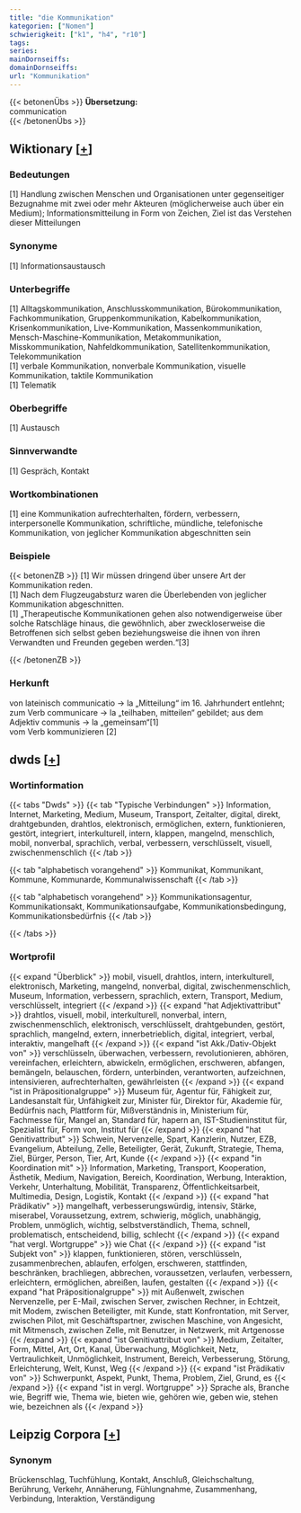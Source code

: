 ```yaml
---
title: "die Kommunikation"
kategorien: ["Nomen"]
schwierigkeit: ["k1", "h4", "r10"]
tags:
series:
mainDornseiffs:
domainDornseiffs:
url: "Kommunikation"
---
```


{{< betonenÜbs >}}
**Übersetzung:**  
communication  
{{< /betonenÜbs >}}

## Wiktionary [[+](https://de.wiktionary.org/wiki/Kommunikation)]

### Bedeutungen
[1] Handlung zwischen Menschen und Organisationen unter gegenseitiger Bezugnahme mit zwei oder mehr Akteuren (möglicherweise auch über ein Medium);  Informationsmitteilung in Form von Zeichen, Ziel ist das Verstehen dieser Mitteilungen  

### Synonyme
[1] Informationsaustausch  

### Unterbegriffe
[1] Alltagskommunikation, Anschlusskommunikation, Bürokommunikation, Fachkommunikation, Gruppenkommunikation, Kabelkommunikation, Krisenkommunikation, Live-Kommunikation, Massenkommunikation, Mensch-Maschine-Kommunikation, Metakommunikation, Misskommunikation, Nahfeldkommunikation, Satellitenkommunikation, Telekommunikation  
[1] verbale Kommunikation, nonverbale Kommunikation, visuelle Kommunikation, taktile Kommunikation  
[1] Telematik  

### Oberbegriffe
[1] Austausch  

### Sinnverwandte
[1] Gespräch, Kontakt  

### Wortkombinationen
[1] eine Kommunikation aufrechterhalten, fördern, verbessern, interpersonelle Kommunikation, schriftliche, mündliche, telefonische Kommunikation, von jeglicher Kommunikation abgeschnitten sein  

### Beispiele
{{< betonenZB >}}
[1] Wir müssen dringend über unsere Art der Kommunikation reden.  
[1] Nach dem Flugzeugabsturz waren die Überlebenden von jeglicher Kommunikation abgeschnitten.  
[1] „Therapeutische Kommunikationen gehen also notwendigerweise über solche Ratschläge hinaus, die gewöhnlich, aber zweckloserweise die Betroffenen sich selbst geben beziehungsweise die ihnen von ihren Verwandten und Freunden gegeben werden.“[3]  

{{< /betonenZB >}}
### Herkunft
von lateinisch communicatio → la „Mitteilung“ im 16. Jahrhundert entlehnt; zum Verb communicare → la „teilhaben, mitteilen“ gebildet; aus dem Adjektiv communis → la „gemeinsam“[1]  
vom Verb kommunizieren [2]  



## dwds [[+](https://www.dwds.de/wb/Kommunikation)]

### Wortinformation
{{< tabs "Dwds" >}}
{{< tab "Typische Verbindungen" >}}
Information, Internet, Marketing, Medium, Museum, Transport, Zeitalter, digital, direkt, drahtgebunden, drahtlos, elektronisch, ermöglichen, extern, funktionieren, gestört, integriert, interkulturell, intern, klappen, mangelnd, menschlich, mobil, nonverbal, sprachlich, verbal, verbessern, verschlüsselt, visuell, zwischenmenschlich
{{< /tab >}}

{{< tab "alphabetisch vorangehend" >}}
Kommunikat, Kommunikant, Kommune, Kommunarde, Kommunalwissenschaft
{{< /tab >}}

{{< tab "alphabetisch vorangehend" >}}
Kommunikationsagentur, Kommunikationsakt, Kommunikationsaufgabe, Kommunikationsbedingung, Kommunikationsbedürfnis
{{< /tab >}}

{{< /tabs >}}

### Wortprofil
{{< expand "Überblick" >}} mobil, visuell, drahtlos, intern, interkulturell, elektronisch, Marketing, mangelnd, nonverbal, digital, zwischenmenschlich, Museum, Information, verbessern, sprachlich, extern, Transport, Medium, verschlüsselt, integriert {{< /expand >}}
{{< expand "hat Adjektivattribut" >}} drahtlos, visuell, mobil, interkulturell, nonverbal, intern, zwischenmenschlich, elektronisch, verschlüsselt, drahtgebunden, gestört, sprachlich, mangelnd, extern, innerbetrieblich, digital, integriert, verbal, interaktiv, mangelhaft {{< /expand >}}
{{< expand "ist Akk./Dativ-Objekt von" >}} verschlüsseln, überwachen, verbessern, revolutionieren, abhören, vereinfachen, erleichtern, abwickeln, ermöglichen, erschweren, abfangen, bemängeln, belauschen, fördern, unterbinden, verantworten, aufzeichnen, intensivieren, aufrechterhalten, gewährleisten {{< /expand >}}
{{< expand "ist in Präpositionalgruppe" >}} Museum für, Agentur für, Fähigkeit zur, Landesanstalt für, Unfähigkeit zur, Minister für, Direktor für, Akademie für, Bedürfnis nach, Plattform für, Mißverständnis in, Ministerium für, Fachmesse für, Mangel an, Standard für, hapern an, IST-Studieninstitut für, Spezialist für, Form von, Institut für {{< /expand >}}
{{< expand "hat Genitivattribut" >}} Schwein, Nervenzelle, Spart, Kanzlerin, Nutzer, EZB, Evangelium, Abteilung, Zelle, Beteiligter, Gerät, Zukunft, Strategie, Thema, Ziel, Bürger, Person, Tier, Art, Kunde {{< /expand >}}
{{< expand "in Koordination mit" >}} Information, Marketing, Transport, Kooperation, Ästhetik, Medium, Navigation, Bereich, Koordination, Werbung, Interaktion, Verkehr, Unterhaltung, Mobilität, Transparenz, Öffentlichkeitsarbeit, Multimedia, Design, Logistik, Kontakt {{< /expand >}}
{{< expand "hat Prädikativ" >}} mangelhaft, verbesserungswürdig, intensiv, Stärke, miserabel, Voraussetzung, extrem, schwierig, möglich, unabhängig, Problem, unmöglich, wichtig, selbstverständlich, Thema, schnell, problematisch, entscheidend, billig, schlecht {{< /expand >}}
{{< expand "hat vergl. Wortgruppe" >}} wie Chat {{< /expand >}}
{{< expand "ist Subjekt von" >}} klappen, funktionieren, stören, verschlüsseln, zusammenbrechen, ablaufen, erfolgen, erschweren, stattfinden, beschränken, brachliegen, abbrechen, voraussetzen, verlaufen, verbessern, erleichtern, ermöglichen, abreißen, laufen, gestalten {{< /expand >}}
{{< expand "hat Präpositionalgruppe" >}} mit Außenwelt, zwischen Nervenzelle, per E-Mail, zwischen Server, zwischen Rechner, in Echtzeit, mit Modem, zwischen Beteiligter, mit Kunde, statt Konfrontation, mit Server, zwischen Pilot, mit Geschäftspartner, zwischen Maschine, von Angesicht, mit Mitmensch, zwischen Zelle, mit Benutzer, in Netzwerk, mit Artgenosse {{< /expand >}}
{{< expand "ist Genitivattribut von" >}} Medium, Zeitalter, Form, Mittel, Art, Ort, Kanal, Überwachung, Möglichkeit, Netz, Vertraulichkeit, Unmöglichkeit, Instrument, Bereich, Verbesserung, Störung, Erleichterung, Welt, Kunst, Weg {{< /expand >}}
{{< expand "ist Prädikativ von" >}} Schwerpunkt, Aspekt, Punkt, Thema, Problem, Ziel, Grund, es {{< /expand >}}
{{< expand "ist in vergl. Wortgruppe" >}} Sprache als, Branche wie, Begriff wie, Thema wie, bieten wie, gehören wie, geben wie, stehen wie, bezeichnen als {{< /expand >}}

## Leipzig Corpora [[+](https://corpora.uni-leipzig.de/en/res?word=Kommunikation&corpusId=deu_newscrawl-public_2018)]


### Synonym
Brückenschlag, Tuchfühlung, Kontakt, Anschluß, Gleichschaltung, Berührung, Verkehr, Annäherung, Fühlungnahme, Zusammenhang, Verbindung, Interaktion, Verständigung

